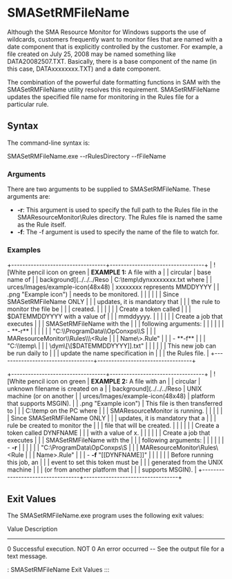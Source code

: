 # SMASetRMFileName

Although the SMA Resource Monitor for Windows supports the use of
wildcards, customers frequently want to monitor files that are named
with a date component that is explicitly controlled by the customer. For
example, a file created on July 25, 2008 may be named something like
DATA20082507.TXT. Basically, there is a base component of the name (in
this case, DATAxxxxxxxx.TXT) and a date component.

The combination of the powerful date formatting functions in SAM with
the SMASetRMFileName utility resolves this requirement. SMASetRMFileName
updates the specified file name for monitoring in the Rules file for a
particular rule.

## Syntax

The command-line syntax is:

SMASetRMFileName.exe --rRulesDirectory --fFileName

### Arguments

There are two arguments to be supplied to SMASetRMFileName. These
arguments are:

- **-r**: This argument is used to specify the full path to the Rules
    file in the SMAResourceMonitor\\Rules directory. The Rules file is
    named the same as the Rule itself.
- **-f**: The -f argument is used to specify the name of the file to
    watch for.

### Examples

+----------------------------------+----------------------------------+
| ![White pencil icon on green     | **EXAMPLE 1:** A file with a     | | circular                         | base name of                     |
| background](../../../Reso        | C:\\temp\\dynxxxxxxxx.txt where  |
| urces/Images/example-icon(48x48) | xxxxxxxx represents MMDDYYYY     |
| .png "Example icon") | needs to be monitored.           |
|                                  |                                  |
|                                  | Since SMASetRMFileName ONLY      |
|                                  | updates, it is mandatory that    |
|                                  | the rule to monitor the file be  |
|                                  | created.                         |
|                                  |                                  |
|                                  | Create a token called            |
|                                  | $DATEMMDDYYYY with a value of   |
|                                  | mmddyyyy.                        |
|                                  |                                  |
|                                  | Create a job that executes       |
|                                  | SMASetRMFileName with the        |
|                                  | following arguments:             |
|                                  |                                  |
|                                  | -   **-r**                       |
|                                  |                                  |
|                                  |   "C:\\ProgramData\\OpConxps\\S |
|                                  | MAResourceMonitor\\Rules\\\<Rule |
|                                  |     Name\>.Rule"                |
|                                  | -   **-f**                       |
|                                  |     "C:\\temp\                  |
|                                  | \dym\[\[$DATEMMDDYYYY\]\].txt" | |                                  |                                  |
|                                  | This new job can be run daily to |
|                                  | update the name specification in |
|                                  | the Rules file.                  |
+----------------------------------+----------------------------------+

+----------------------------------+----------------------------------+
| ![White pencil icon on green     | **EXAMPLE 2:** A file with an    | | circular                         | unknown filename is created on a |
| background](../../../Reso        | UNIX machine (or on another      |
| urces/Images/example-icon(48x48) | platform that supports MSGIN).   |
| .png "Example icon") | This file is then transferred to |
|                                  | C:\\temp on the PC where         |
|                                  | SMAResourceMonitor is running.   |
|                                  |                                  |
|                                  | Since SMASetRMFileName ONLY      |
|                                  | updates, it is mandatory that a  |
|                                  | rule be created to monitor the   |
|                                  | file that will be created.       |
|                                  |                                  |
|                                  | Create a token called DYNFNAME   |
|                                  | with a value of x.               |
|                                  |                                  |
|                                  | Create a job that executes       |
|                                  | SMASetRMFileName with the        |
|                                  | following arguments:             |
|                                  |                                  |
|                                  | -   **-r**                       |
|                                  |                                  |
|                                  |   "C:\\ProgramData\\OpConxps\\S |
|                                  | MAResourceMonitor\\Rules\\\<Rule |
|                                  |     Name\>.Rule"                |
|                                  | -   **-f** "\[\[DYNFNAME\]\]"  | |                                  |                                  |
|                                  | Before running this job, an      |
|                                  | event to set this token must be  |
|                                  | generated from the UNIX machine  |
|                                  | (or from another platform that   |
|                                  | supports MSGIN).                 |
+----------------------------------+----------------------------------+

## Exit Values

The SMASetRMFileName.exe program uses the following exit values:

  Value   Description
  ------- --------------------------------------------------------------
  0       Successful execution.
  NOT 0   An error occurred -- See the output file for a text message.

  : SMASetRMFileName Exit Values
:::
